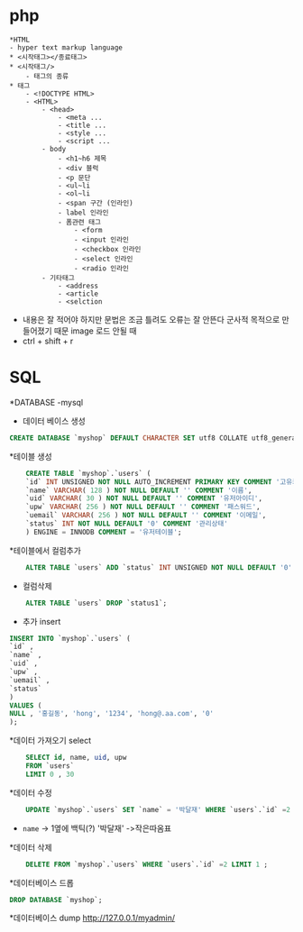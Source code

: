 # php
    *HTML
    - hyper text markup language
    * <시작태그></종료태그>
    * <시작태그/>
        - 태그의 종류
    * 태그
        - <!DOCTYPE HTML>
        - <HTML>
            - <head>
                - <meta ...
                - <title ...
                - <style ... 
                - <script ...
            - body
                - <h1~h6 제목
                - <div 블럭
                - <p 문단
                - <ul~li
                - <ol~li
                - <span 구간 (인라인)
                - label 인라인
                - 폼관련 태그
                    - <form 
                    - <input 인라인
                    - <checkbox 인라인
                    - <select 인라인
                    - <radio 인라인
            - 기타태그
                - <address
                - <article
                - <selction
- 내용은 잘 적어야 하지만 문법은 조금 틀려도 오류는 잘 안뜬다 군사적 목적으로 만들어졌기 때문
image 로드 안될 때
- ctrl + shift + r

# SQL
*DATABASE -mysql
- 데이터 베이스 생성
```SQL
CREATE DATABASE `myshop` DEFAULT CHARACTER SET utf8 COLLATE utf8_general_ci;
```
*테이블 생성
```SQL
    CREATE TABLE `myshop`.`users` (
    `id` INT UNSIGNED NOT NULL AUTO_INCREMENT PRIMARY KEY COMMENT '고유키',
    `name` VARCHAR( 128 ) NOT NULL DEFAULT '' COMMENT '이름',
    `uid` VARCHAR( 30 ) NOT NULL DEFAULT '' COMMENT '유저아이디',
    `upw` VARCHAR( 256 ) NOT NULL DEFAULT '' COMMENT '패스워드',
    `uemail` VARCHAR( 256 ) NOT NULL DEFAULT '' COMMENT '이메일',
    `status` INT NOT NULL DEFAULT '0' COMMENT '관리상태'
    ) ENGINE = INNODB COMMENT = '유저테이블';
```
*테이블에서 컬럼추가
```SQL
    ALTER TABLE `users` ADD `status` INT UNSIGNED NOT NULL DEFAULT '0'
```
* 컬럼삭제
```SQL
    ALTER TABLE `users` DROP `status1`;
```
* 추가 insert
```SQL
INSERT INTO `myshop`.`users` (
`id` ,
`name` ,
`uid` ,
`upw` ,
`uemail` ,
`status`
)
VALUES (
NULL , '홍길동', 'hong', '1234', 'hong@.aa.com', '0'
);
```
*데이터 가져오기 select
```SQL
    SELECT id, name, uid, upw
    FROM `users`
    LIMIT 0 , 30
```
*데이터 수정
```SQL
    UPDATE `myshop`.`users` SET `name` = '박달재' WHERE `users`.`id` =2 LIMIT 1 ;
```
- `name` -> 1옆에 백틱(?) '박달재' ->작은따옴표

*데이터 삭제
```SQL
    DELETE FROM `myshop`.`users` WHERE `users`.`id` =2 LIMIT 1 ;
```
*데이터베이스 드롭
```SQL
DROP DATABASE `myshop`;
```
*데이터베이스 dump
http://127.0.0.1/myadmin/
